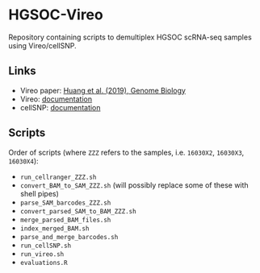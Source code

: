 # HGSOC-Vireo

Repository containing scripts to demultiplex HGSOC scRNA-seq samples using Vireo/cellSNP.


## Links

- Vireo paper: [Huang et al. (2019), Genome Biology](https://genomebiology.biomedcentral.com/articles/10.1186/s13059-019-1865-2)
- Vireo: [documentation](https://vireosnp.readthedocs.io/en/latest/index.html)
- cellSNP: [documentation](https://github.com/single-cell-genetics/cellSNP)


## Scripts

Order of scripts (where `ZZZ` refers to the samples, i.e. `16030X2`, `16030X3`, `16030X4`):

- `run_cellranger_ZZZ.sh`
- `convert_BAM_to_SAM_ZZZ.sh` (will possibly replace some of these with shell pipes)
- `parse_SAM_barcodes_ZZZ.sh`
- `convert_parsed_SAM_to_BAM_ZZZ.sh`
- `merge_parsed_BAM_files.sh`
- `index_merged_BAM.sh`
- `parse_and_merge_barcodes.sh`
- `run_cellSNP.sh`
- `run_vireo.sh`
- `evaluations.R`

